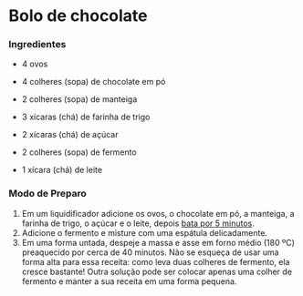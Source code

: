 # Bolo de chocolate

### Ingredientes

- 4 ovos

- 4 colheres (sopa) de chocolate em pó

- 2 colheres (sopa) de manteiga

- 3 xícaras (chá) de farinha de trigo

- 2 xícaras (chá) de açúcar

- 2 colheres (sopa) de fermento

- 1 xícara (chá) de leite



 ### Modo de Preparo

1. Em um liquidificador adicione os ovos, o chocolate em pó, a manteiga, a farinha de trigo, o açúcar e o leite, depois [bata por 5 minutos](https://blog.tudogostoso.com.br/cardapios/bolo-de-chocolate-batido-a-mao/).
2. Adicione o fermento e misture com uma espátula delicadamente.
3. Em uma forma untada, despeje a massa e asse em forno médio (180 ºC) preaquecido por cerca de 40 minutos. Não se esqueça de usar uma forma alta para essa receita: como leva duas colheres de fermento, ela cresce bastante! Outra solução pode ser colocar apenas uma colher de fermento e manter a sua receita em uma forma pequena.


